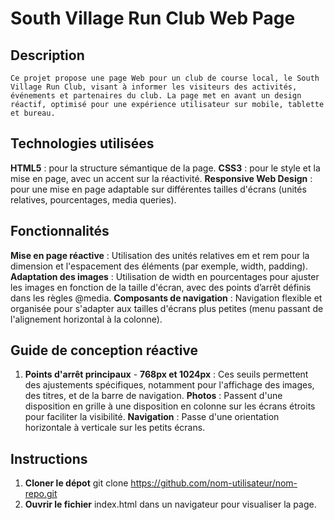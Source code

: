 # South Village Run Club Web Page

 ## Description
    Ce projet propose une page Web pour un club de course local, le South Village Run Club, visant à informer les visiteurs des activités, événements et partenaires du club. La page met en avant un design réactif, optimisé pour une expérience utilisateur sur mobile, tablette et bureau.

 ## Technologies utilisées
   **HTML5** : pour la structure sémantique de la page.
   **CSS3** : pour le style et la mise en page, avec un accent sur la réactivité.
   **Responsive Web Design** : pour une mise en page adaptable sur différentes tailles d'écrans (unités relatives, pourcentages, media queries).

 ## Fonctionnalités
   **Mise en page réactive** : Utilisation des unités relatives em et rem pour la dimension et l'espacement des éléments (par exemple, width, padding).
   **Adaptation des images** : Utilisation de width en pourcentages pour ajuster les images en fonction de la taille d'écran, avec des points d’arrêt définis dans les règles @media.
   **Composants de navigation** : Navigation flexible et organisée pour s'adapter aux tailles d'écrans plus petites (menu passant de l'alignement horizontal à la colonne).

 ## Guide de conception réactive
   1. **Points d'arrêt principaux**
     - **768px et 1024px** : Ces seuils permettent des ajustements spécifiques, notamment pour l'affichage des images, des titres, et de la barre de navigation.
    **Photos** : Passent d'une disposition en grille à une disposition en colonne sur les écrans étroits pour faciliter la visibilité.
    **Navigation** : Passe d'une orientation horizontale à verticale sur les petits écrans.

 ## Instructions
   1. **Cloner le dépot**
      git clone https://github.com/nom-utilisateur/nom-repo.git
   2. **Ouvrir le fichier** index.html dans un navigateur pour visualiser la page.